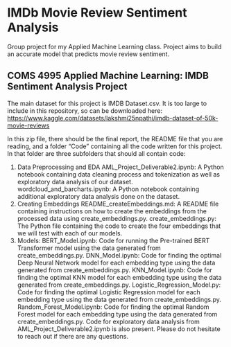 # IMDb Movie Review Sentiment Analysis
Group project for my Applied Machine Learning class. Project aims to build an accurate model that predicts movie review sentiment.

## COMS 4995 Applied Machine Learning: IMDB Sentiment Analysis Project
The main dataset for this project is IMDB Dataset.csv. It is too large to include in this repository, so can be downloaded here: https://www.kaggle.com/datasets/lakshmi25npathi/imdb-dataset-of-50k-movie-reviews

In this zip file, there should be the final report, the README file that you are reading, and a folder “Code” containing all the code written for this project. In that folder are three subfolders that should all contain code:

1) Data Preprocessing and EDA
AML_Project_Deliverable2.ipynb: A Python notebook containing data cleaning process and tokenization as well as exploratory data analysis of our dataset.
wordcloud_and_barcharts.ipynb: A Python notebook containing additional exploratory data analysis done on the dataset.
2) Creating Embeddings
README_createEmbeddings.md: A README file containing instructions on how to create the embeddings from the processed data using create_embeddings.py.
create_embeddings.py: The Python file containing the code to create the four embeddings that we will test with each of our models.
3) Models:
BERT_Model.ipynb: Code for running the Pre-trained BERT Transformer model using the data generated from create_embeddings.py.
DNN_Model.ipynb: Code for finding the optimal Deep Neural Network model for each embedding type using the data generated from create_embeddings.py.
KNN_Model.ipynb: Code for finding the optimal KNN model for each embedding type using the data generated from create_embeddings.py.
Logistic_Regression_Model.py: Code for finding the optimal Logistic Regression model for each embedding type using the data generated from create_embeddings.py.
Random_Forest_Model.ipynb: Code for finding the optimal Random Forest model for each embedding type using the data generated from create_embeddings.py. Code for exploratory data analysis from AML_Project_Deliverable2.ipynb is also present.
Please do not hesitate to reach out if there are any questions.
